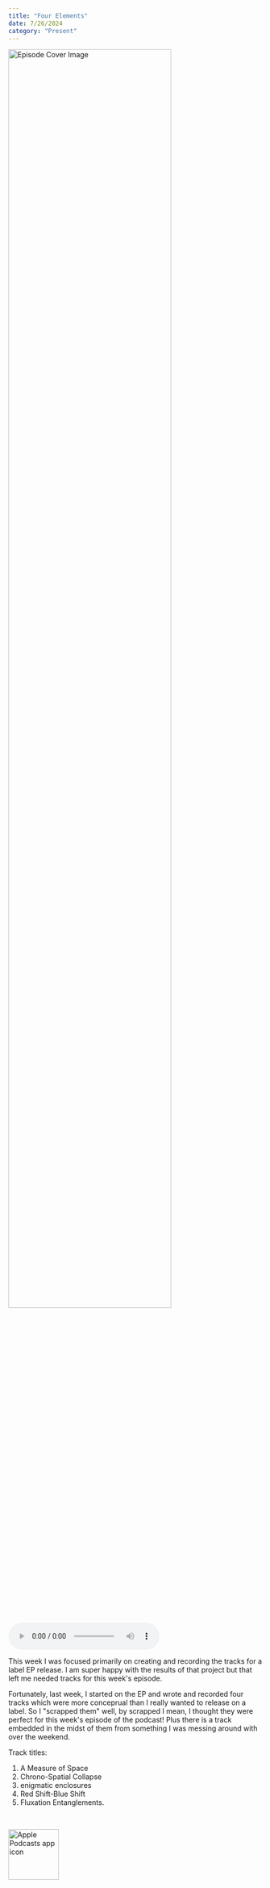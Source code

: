 ```yaml
---
title: "Four Elements"
date: 7/26/2024
category: "Present"
---
```

<img src="https://artwork.captivate.fm/15e9163c-6b8d-4db0-a0e4-a1a47f8f8888/E7x0ZgUZI8Rl_GVUGivP48my.jpg" alt="Episode Cover Image" width=80%/>
<audio controls>
  <source src="https://podcasts.captivate.fm/media/d516dec6-0435-41ed-9923-746f52afe27e/Episode-114.mp3" type="audio/mpeg">
  Your browser does not support the audio element.
</audio>

<p>This week I was focused primarily on creating and recording the tracks for a label EP release. I am super happy with the results of that project but that left me needed tracks for this week's episode.</p><p>Fortunately, last week, I started on the EP and wrote and recorded four tracks which were more conceprual than I really wanted to release on a label. So I "scrapped them" well, by scrapped I mean, I thought they were perfect for this week's episode of the podcast! Plus there is a track embedded in the midst of them from something I was messing around with over the weekend. </p><p>Track titles:</p><ol><li>A Measure of Space</li><li>Chrono-Spatial Collapse</li><li>enigmatic enclosures</li><li>Red Shift-Blue Shift</li><li>Fluxation Entanglements. </li></ol><br/>

<a href="https://podcasts.apple.com/us/podcast/living-room-music/id1608791560?tscg=30200&itsct=podcast_box_appicon&ls=1&mttnsubad=1608791560" style="display: inline-block;"><img src="https://toolbox.marketingtools.apple.com/api/v2/badges/app-icon-podcasts/standard/en-us" alt="Apple Podcasts app icon" style="width: 100px; height: 100px; vertical-align: middle; object-fit: contain;" /></a>
    